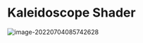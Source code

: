 # Kaleidoscope Shader

![image-20220704085742628](https://s2.loli.net/2022/07/04/Hb46P3MpFOxrCc9.png)
